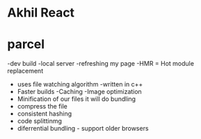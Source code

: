 # Akhil React

# parcel

-dev build
-local server
-refreshing my page
-HMR = Hot module replacement

- uses file watching algorithm -written in c++
- Faster builds -Caching
  -Image optimization
- Minification of our files it will do bundling
- compress the file
- consistent hashing
- code splittinmg
- diferrential bundling - support older browsers

